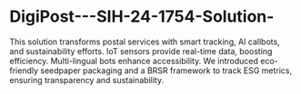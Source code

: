 # DigiPost---SIH-24-1754-Solution-
This solution transforms postal services with smart tracking, AI callbots, and sustainability efforts. IoT sensors provide real-time data, boosting efficiency. Multi-lingual bots enhance accessibility. We introduced eco-friendly seedpaper packaging and a BRSR framework to track ESG metrics, ensuring transparency and sustainability.

